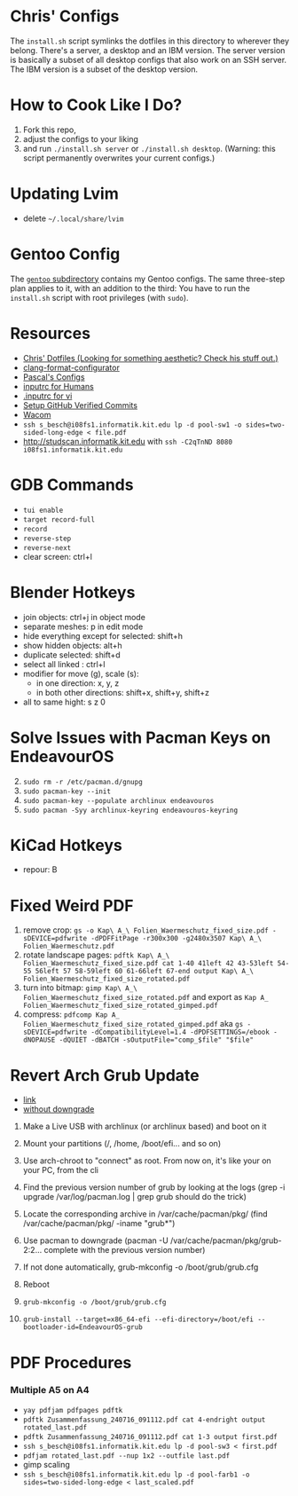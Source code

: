 # Chris' Configs
The `install.sh` script symlinks the dotfiles in this directory to wherever they belong.
There's a server, a desktop and an IBM version.
The server version is basically a subset of all desktop configs that also work on an SSH server.
The IBM version is a subset of the desktop version.

# How to Cook Like I Do?
1. Fork this repo,
2. adjust the configs to your liking
3. and run `./install.sh server` or `./install.sh desktop`.
   (Warning: this script permanently overwrites your current configs.)

# Updating Lvim
- delete `~/.local/share/lvim`

# Gentoo Config
The [`gentoo` subdirectory](gentoo) contains my Gentoo configs.
The same three-step plan applies to it, with an addition to the third:
You have to run the `install.sh` script with root privileges (with `sudo`).

# Resources
- [Chris' Dotfiles (Looking for something aesthetic? Check his stuff out.)](https://github.com/TecCheck/dotfiles)
- [clang-format-configurator](https://zed0.co.uk/clang-format-configurator)
- [Pascal's Configs](https://github.com/pascal-kuschkowitz/bash)
- [inputrc for Humans](https://www.topbug.net/blog/2017/07/31/inputrc-for-humans)
- [.inputrc for vi](https://gist.github.com/markscottwright/bf81539661b84649ea7924790729d596)
- [Setup GitHub Verified Commits](https://gist.github.com/Beneboe/3183a8a9eb53439dbee07c90b344c77e)
- [Wacom](https://www.youtube.com/watch?v=dzplf-0RJDE)
- `ssh s_besch@i08fs1.informatik.kit.edu lp -d pool-sw1 -o sides=two-sided-long-edge < file.pdf`
- http://studscan.informatik.kit.edu with `ssh -C2qTnND 8080 i08fs1.informatik.kit.edu`

# GDB Commands
- `tui enable`
- `target record-full`
- `record`
- `reverse-step`
- `reverse-next`
- clear screen: ctrl+l

# Blender Hotkeys
- join objects: ctrl+j in object mode
- separate meshes: p in edit mode
- hide everything except for selected: shift+h
- show hidden objects: alt+h
- duplicate selected: shift+d
- select all linked : ctrl+l
- modifier for move (g), scale (s):
    - in one direction: x, y, z
    - in both other directions: shift+x, shift+y, shift+z
- all to same hight: s z 0

# Solve Issues with Pacman Keys on EndeavourOS
2. `sudo rm -r /etc/pacman.d/gnupg`
3. `sudo pacman-key --init`
4. `sudo pacman-key --populate archlinux endeavouros`
5. `sudo pacman -Syy archlinux-keyring endeavouros-keyring`

# KiCad Hotkeys
- repour: B

# Fixed Weird PDF
1. remove crop: `gs -o Kap\ A_\ Folien_Waermeschutz_fixed_size.pdf -sDEVICE=pdfwrite -dPDFFitPage -r300x300 -g2480x3507 Kap\ A_\ Folien_Waermeschutz.pdf`
2. rotate landscape pages: `pdftk Kap\ A_\ Folien_Waermeschutz_fixed_size.pdf cat 1-40 41left 42 43-53left 54-55 56left 57 58-59left 60 61-66left 67-end output Kap\ A_\ Folien_Waermeschutz_fixed_size_rotated.pdf`
3. turn into bitmap: `gimp Kap\ A_\ Folien_Waermeschutz_fixed_size_rotated.pdf` and export as `Kap A_ Folien_Waermeschutz_fixed_size_rotated_gimped.pdf`
4. compress: `pdfcomp Kap A_ Folien_Waermeschutz_fixed_size_rotated_gimped.pdf` aka `gs -sDEVICE=pdfwrite -dCompatibilityLevel=1.4 -dPDFSETTINGS=/ebook -dNOPAUSE -dQUIET -dBATCH -sOutputFile="comp_$file" "$file"`

# Revert Arch Grub Update
- [link](https://www.reddit.com/r/archlinux/comments/wx90x4/latest_grub_update_testing_repo_couldnt_boot)
- [without downgrade](https://forum.endeavouros.com/t/grub-2-2-06-r322-gd9b4638c5-1-wont-boot-and-goes-straight-to-the-bios-after-update/30653/60)

1. Make a Live USB with archlinux (or archlinux based) and boot on it
2. Mount your partitions (/, /home, /boot/efi... and so on)
3. Use arch-chroot to "connect" as root. From now on, it's like your on your PC, from the cli
4. Find the previous version number of grub by looking at the logs (grep -i upgrade /var/log/pacman.log | grep grub should do the trick)
5. Locate the corresponding archive in /var/cache/pacman/pkg/ (find /var/cache/pacman/pkg/ -iname "grub*")
6. Use pacman to downgrade (pacman -U /var/cache/pacman/pkg/grub-2:2... complete with the previous version number)
7. If not done automatically, grub-mkconfig -o /boot/grub/grub.cfg
8. Reboot

1. `grub-mkconfig -o /boot/grub/grub.cfg`
2. `grub-install --target=x86_64-efi --efi-directory=/boot/efi --bootloader-id=EndeavourOS-grub`

# PDF Procedures
### Multiple A5 on A4
- `yay pdfjam pdfpages pdftk`
- `pdftk Zusammenfassung_240716_091112.pdf cat 4-endright output rotated_last.pdf`
- `pdftk Zusammenfassung_240716_091112.pdf cat 1-3 output first.pdf`
- `ssh s_besch@i08fs1.informatik.kit.edu lp -d pool-sw3 < first.pdf`
- `pdfjam rotated_last.pdf --nup 1x2 --outfile last.pdf`
- gimp scaling
- `ssh s_besch@i08fs1.informatik.kit.edu lp -d pool-farb1 -o sides=two-sided-long-edge < last_scaled.pdf`

